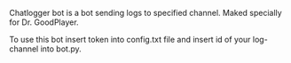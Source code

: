 Chatlogger bot is a bot sending logs to specified channel.
Maked specially for Dr. GoodPlayer.

To use this bot insert token into config.txt file and insert id of your log-channel into bot.py.

